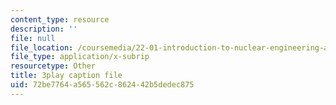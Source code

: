 ```yaml
---
content_type: resource
description: ''
file: null
file_location: /coursemedia/22-01-introduction-to-nuclear-engineering-and-ionizing-radiation-fall-2016/72be7764a565562c862442b5dedec875_HfRpkTG7Iow.vtt
file_type: application/x-subrip
resourcetype: Other
title: 3play caption file
uid: 72be7764-a565-562c-8624-42b5dedec875
---
```

